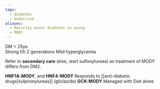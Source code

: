 ```yaml
---
tags:
  - diabetes
  - endocrine
aliases:
  - Maturity onset diabetes in young
  - MODY
---
```

DM < 25yo  
Strong f/h 2 generations
Mild hyperglycemia

Refer to **secondary care** (else, start sulfonylureas) as treatment of MODY differs from DM2.

**HNF1A-MODY**, and **HNF4-MODY**
	Responds to [[anti-diabetic drugs|sulphonylureas]] (gliclazide)
**GCK-MODY**
	Managed with Diet alone